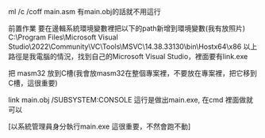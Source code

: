 ml /c /coff main.asm 有main.obj的話就不用這行

前置作業
要在邊輯系統環境變數裡把以下的path新增到環境變數(我有放照片)
C:\Program Files\Microsoft Visual Studio\2022\Community\VC\Tools\MSVC\14.38.33130\bin\Hostx64\x86
以上路徑是我電腦的情況，找到自己的Microsoft Visual Studio，裡面要有link.exe

把 masm32 放到C槽(我會放masm32在整個專案裡，不要放在專案裡，把它移到C槽，這很重要)

link main.obj /SUBSYSTEM:CONSOLE 這行是做出main.exe, 在cmd 裡面做就可以

[以系統管理員身分執行main.exe 這很重要，不然會跑不動]